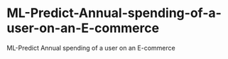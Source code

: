 # ML-Predict-Annual-spending-of-a-user-on-an-E-commerce
ML-Predict Annual spending of a user on an E-commerce
